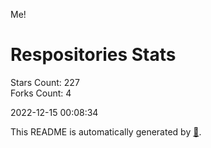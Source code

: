 Me!

# Respositories Stats
Stars Count: 227  
Forks Count: 4

2022-12-15 00:08:34  

This README is automatically generated by [🐰](https://github.com/rnitta/rnitta).
